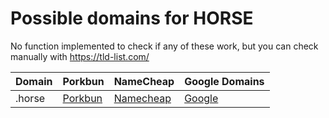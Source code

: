 # Possible domains for HORSE

No function implemented to check if any of these work, but you can check manually with https://tld-list.com/

| Domain | Porkbun | NameCheap | Google Domains |
|---|---|---|---|
| .horse | [Porkbun](https://porkbun.com/checkout/search?prb=e814663da1&tlds=&idnLanguage=&search=search&q=.horse) | [Namecheap](https://www.namecheap.com/domains/registration/results/?domain=.horse) | [Google](https://domains.google.com/registrar/search?searchTerm=.horse) |
